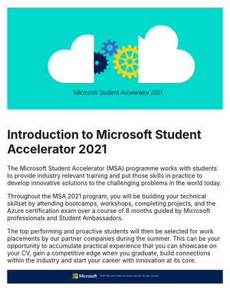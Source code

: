 ![Workshop_Banner](https://github.com/AUMSA/2021-MSA-content/blob/main/images/Screenshot%202021-05-10%20110859.png?raw=true)

# Introduction to Microsoft Student Accelerator 2021

The Microsoft Student Accelerator (MSA) programme works with students to provide industry relevant training and put those skills in practice to develop innovative solutions to the challenging problems in the world today.

Throughout the MSA 2021 program, you will be building your technical skillset by attending bootcamps, workshops, completing projects, and the Azure certification exam over a course of 8 months guided by Microsoft professionals and Student Ambassadors.

The top performing and proactive students will then be selected for work placements by our partner companies during the summer. This can be your opportunity to accumulate practical experience that you can showcase on your CV, gain a competitive edge when you graduate, build connections within the industry and start your career with innovation at its core.


![Footer_Banner](https://github.com/AUMSA/2021-MSA-content/blob/main/images/MicrosoftBannerFooter.png?raw=true)
